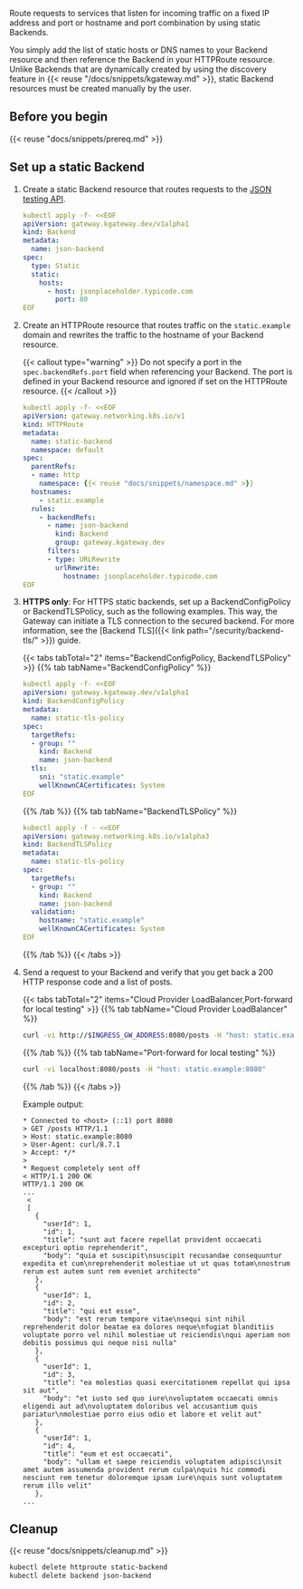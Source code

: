 Route requests to services that listen for incoming traffic on a fixed IP address and port or hostname and port combination by using static Backends.

You simply add the list of static hosts or DNS names to your Backend resource and then reference the Backend in your HTTPRoute resource. Unlike Backends that are dynamically created by using the discovery feature in {{< reuse "/docs/snippets/kgateway.md" >}}, static Backend resources must be created manually by the user.  

## Before you begin

{{< reuse "docs/snippets/prereq.md" >}}

## Set up a static Backend

1. Create a static Backend resource that routes requests to the [JSON testing API](http://jsonplaceholder.typicode.com/).
   
   ```yaml
   kubectl apply -f- <<EOF 
   apiVersion: gateway.kgateway.dev/v1alpha1
   kind: Backend
   metadata:
     name: json-backend
   spec:
     type: Static
     static:
       hosts:
         - host: jsonplaceholder.typicode.com
           port: 80
   EOF
   ```
   
2. Create an HTTPRoute resource that routes traffic on the `static.example` domain and rewrites the traffic to the hostname of your Backend resource.
   
   {{< callout type="warning" >}}
   Do not specify a port in the `spec.backendRefs.port` field when referencing your Backend. The port is defined in your Backend resource and ignored if set on the HTTPRoute resource.
   {{< /callout >}}
   
   ```yaml
   kubectl apply -f- <<EOF
   apiVersion: gateway.networking.k8s.io/v1
   kind: HTTPRoute
   metadata:
     name: static-backend
     namespace: default
   spec:
     parentRefs:
     - name: http
       namespace: {{< reuse "docs/snippets/namespace.md" >}}
     hostnames:
       - static.example
     rules:
       - backendRefs:
         - name: json-backend
           kind: Backend
           group: gateway.kgateway.dev
         filters:
         - type: URLRewrite
           urlRewrite:
             hostname: jsonplaceholder.typicode.com
   EOF
   ```

3. **HTTPS only**: For HTTPS static backends, set up a BackendConfigPolicy or BackendTLSPolicy, such as the following examples. This way, the Gateway can initiate a TLS connection to the secured backend. For more information, see the [Backend TLS]({{< link path="/security/backend-tls/" >}}) guide.

   {{< tabs tabTotal="2" items="BackendConfigPolicy, BackendTLSPolicy" >}}
   {{% tab tabName="BackendConfigPolicy" %}}
   ```yaml
   kubectl apply -f- <<EOF
   apiVersion: gateway.kgateway.dev/v1alpha1
   kind: BackendConfigPolicy
   metadata:
     name: static-tls-policy
   spec:
     targetRefs:
     - group: ""
       kind: Backend
       name: json-backend
     tls:
       sni: "static.example"
       wellKnownCACertificates: System
   EOF
   ```
   {{% /tab %}}
   {{% tab tabName="BackendTLSPolicy" %}}
   ```yaml
   kubectl apply -f - <<EOF
   apiVersion: gateway.networking.k8s.io/v1alpha3
   kind: BackendTLSPolicy
   metadata:
     name: static-tls-policy
   spec:
     targetRefs:
     - group: ""
       kind: Backend
       name: json-backend
     validation:
       hostname: "static.example"
       wellKnownCACertificates: System
   EOF
   ```
   {{% /tab %}}
   {{< /tabs >}}

4. Send a request to your Backend and verify that you get back a 200 HTTP response code and a list of posts. 
   
   {{< tabs tabTotal="2" items="Cloud Provider LoadBalancer,Port-forward for local testing" >}}
   {{% tab tabName="Cloud Provider LoadBalancer" %}}
   ```sh
   curl -vi http://$INGRESS_GW_ADDRESS:8080/posts -H "host: static.example:8080" 
   ```
   {{% /tab %}}
   {{% tab tabName="Port-forward for local testing" %}}
   ```sh
   curl -vi localhost:8080/posts -H "host: static.example:8080" 
   ```
   {{% /tab %}}
   {{< /tabs >}}
   
   Example output: 
   
   ```console
   * Connected to <host> (::1) port 8080
   > GET /posts HTTP/1.1
   > Host: static.example:8080
   > User-Agent: curl/8.7.1
   > Accept: */*
   > 
   * Request completely sent off
   < HTTP/1.1 200 OK
   HTTP/1.1 200 OK
   ...
    < 
    [
      {  
        "userId": 1,
        "id": 1,
        "title": "sunt aut facere repellat provident occaecati excepturi optio reprehenderit",
        "body": "quia et suscipit\nsuscipit recusandae consequuntur expedita et cum\nreprehenderit molestiae ut ut quas totam\nnostrum rerum est autem sunt rem eveniet architecto"
      },
      {
        "userId": 1,
        "id": 2,
        "title": "qui est esse",
        "body": "est rerum tempore vitae\nsequi sint nihil reprehenderit dolor beatae ea dolores neque\nfugiat blanditiis voluptate porro vel nihil molestiae ut reiciendis\nqui aperiam non debitis possimus qui neque nisi nulla"
      },
      {
        "userId": 1,
        "id": 3,
        "title": "ea molestias quasi exercitationem repellat qui ipsa sit aut",
        "body": "et iusto sed quo iure\nvoluptatem occaecati omnis eligendi aut ad\nvoluptatem doloribus vel accusantium quis pariatur\nmolestiae porro eius odio et labore et velit aut"
      },
      {
        "userId": 1,
        "id": 4,
        "title": "eum et est occaecati",
        "body": "ullam et saepe reiciendis voluptatem adipisci\nsit amet autem assumenda provident rerum culpa\nquis hic commodi nesciunt rem tenetur doloremque ipsam iure\nquis sunt voluptatem rerum illo velit"
      },
   ...
   ```
   
## Cleanup

{{< reuse "docs/snippets/cleanup.md" >}}

```sh
kubectl delete httproute static-backend
kubectl delete backend json-backend
```
